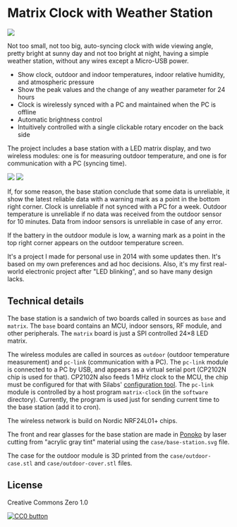 # Matrix Clock with Weather Station

![](photos/base-station.gif)

Not too small, not too big, auto-syncing clock with wide viewing angle,
pretty bright at sunny day and not too bright at night, having a
simple weather station, without any wires except a Micro-USB power.

- Show clock, outdoor and indoor temperatures, indoor relative humidity, and
  atmospheric pressure
- Show the peak values and the change of any weather parameter for 24 hours
- Clock is wirelessly synced with a PC and maintained when the PC is offline
- Automatic brightness control
- Intuitively controlled with a single clickable rotary encoder on the back side

The project includes a base station with a LED matrix display, and two
wireless modules: one is for measuring outdoor temperature, and one is for
communication with a PC (syncing time).

![](photos/outdoor.png) ![](photos/pc-link.png)

If, for some reason, the base station conclude that some data is unreliable, it
show the latest reliable data with a warning mark as a point in the bottom
right corner. Clock is unreliable if not synced with a PC for a week. Outdoor
temperature is unreliable if no data was received from the outdoor sensor for
10 minutes. Data from indoor sensors is unreliable in case of any error.

If the battery in the outdoor module is low, a warning mark as a point in
the top right corner appears on the outdoor temperature screen.

It's a project I made for personal use in 2014 with some updates then.
It's based on my own preferences and ad hoc decisions. Also, it's my first
real-world electronic project after "LED blinking", and so have many design
lacks.


## Technical details

The base station is a sandwich of two boards called in sources as `base` and
`matrix`. The `base` board contains an MCU, indoor sensors, RF module, and other
peripherals. The `matrix` board is just a SPI controlled 24×8 LED matrix.

The wireless modules are called in sources as `outdoor` (outdoor temperature
measurement) and `pc-link` (communication with a PC). The `pc-link` module
is connected to a PC by USB, and appears as a virtual serial port (CP2102N chip
is used for that). CP2102N also feeds 1 MHz clock to the MCU, the chip
must be configured for that with Silabs' [configuration tool](https://www.silabs.com/products/development-tools/software/simplicity-studio).
The `pc-link` module is controlled by a host program `matrix-clock` (in the
`software` directory). Currently, the program is used just for sending
current time to the base station (add it to cron).

The wireless network is build on Nordic NRF24L01+ chips.

The front and rear glasses for the base station are made in
[Ponoko](https://www.ponoko.com/) by laser cutting from "acrylic gray tint"
material using the `case/base-station.svg` file.

The case for the outdoor module is 3D printed from the `case/outdoor-case.stl`
and `case/outdoor-cover.stl` files.


## License

Creative Commons Zero 1.0

[![CC0 button](https://licensebuttons.net/p/zero/1.0/88x31.png)](http://creativecommons.org/publicdomain/zero/1.0/)

